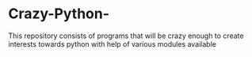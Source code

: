 # Crazy-Python-
This repository consists of programs that will be crazy enough to create interests towards python with help of various modules available
